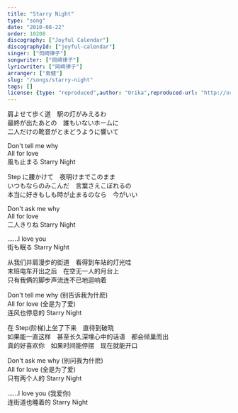 ```yaml
---
title: "Starry Night"
type: "song"
date: "2010-08-22"
order: 10208
discography: ["Joyful Calendar"]
discographyId: ["joyful-calendar"]
singer: ["岡崎律子"]
songwriter: ["岡崎律子"]
lyricwriter: ["岡崎律子"]
arranger: ["島健"]
slug: "/songs/starry-night"
tags: []
license: {type: "reproduced",author: "Orika",reproduced-url: "http://orikamushi.myweb.hinet.net/",reproduced-website: "織歌蟲網站"}
---
```


肩よせて歩く道　駅の灯がみえるわ   
最終が出たあとの　誰もいないホームに   
二人だけの靴音がとまどうように響いて   
  
Don't tell me why   
All for love   
風も止まる Starry Night   
  
Step に腰かけて　夜明けまでこのまま   
いつもならのみこんだ　言葉さえこぼれるの   
本当に好きもしも時が止まるのなら　今がいい   
  
Don't ask me why   
All for love   
二人きりね Starry Night   
  
......I love you   
街も眠る Starry Night  

<!-- 翻译 -->
  
从我们并肩漫步的街道　看得到车站的灯光哇   
末班电车开出之后　在空无一人的月台上   
只有我俩的脚步声流连不已地迴响着   
  
Don't tell me why (别告诉我为什麽)   
All for love (全是为了爱)   
连风也停息的 Starry Night   
  
在 Step(阶梯)上坐了下来　直待到破晓   
如果能一直这样　甚至长久深埋心中的话语　都会倾巢而出   
真的好喜欢你　如果时间能停摆　现在就能开口   
  
Don't ask me why (别问我为什麽)   
All for love (全是为了爱)   
只有两个人的 Starry Night   
  
......I love you (我爱你)   
连街道也睡着的 Starry Night
